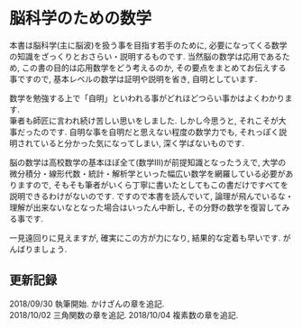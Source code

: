 # 脳科学のための数学
本書は脳科学(主に脳波)を扱う事を目指す若手のために, 必要になってくる数学の知識をざっくりとおさらい・説明するものです. 当然脳の数学は応用であるため, この書の目的は応用数学をどう考えるのか, その要点をまとめてお伝えする事ですので, 基本レベルの数学は証明や説明を省き, 自明としています.   
  
数学を勉強する上で「自明」といわれる事がどれほどつらい事かはよくわかります.   
筆者も師匠に言われ続け苦しい思いをしました. しかし今思うと, それこそが大事だったのです. 自明な事を自明だと思えない程度の数学力でも, それっぽく説明されていると分かった気になってしまい, 深く学ばないものです.  
  
脳の数学は高校数学の基本ほぼ全て(数学Ⅲ)が前提知識となったうえで, 大学の微分積分・線形代数・統計・解析学といった幅広い数学を網羅している必要がありますので, そもそも筆者がいくら丁寧に書いたとしてもこの書だけですべてを説明できるわけがないのです. ですので本書を読んでいて, 論理が飛んでいるな・理解が出来ないなとなった場合はいったん中断し, その分野の数学を復習してみる事です.  
  
一見遠回りに見えますが, 確実にこの方が力になり, 結果的な定着も早いです. がんばりましょう.  
  
## 更新記録
2018/09/30 執筆開始. かけざんの章を追記.  
2018/10/02 三角関数の章を追記.
2018/10/04 複素数の章を追記.

